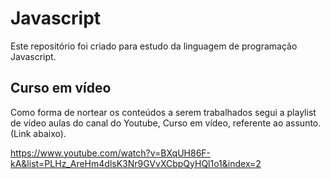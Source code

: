 # Javascript
Este repositório foi criado para estudo da linguagem de programação Javascript.

## Curso em vídeo
Como forma de nortear os conteúdos a serem trabalhados segui a playlist de vídeo aulas do canal do Youtube, Curso em vídeo, referente ao assunto. (Link abaixo).

https://www.youtube.com/watch?v=BXqUH86F-kA&list=PLHz_AreHm4dlsK3Nr9GVvXCbpQyHQl1o1&index=2